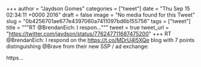 
+++
author = "Jaydson Gomes"
categories = ["tweet"]
date = "Thu Sep 15 02:34:11 +0000 2016"
draft = false
image = "No media found for this Tweet"
slug = "0b4256701ae677e4397060a7411097bd6b155756"
tags = ["tweet"]
title = """RT @BrendanEich: I respon..."""
tweet = true
tweet_url = "https://twitter.com/jaydson/status/776247711687475200"
+++
RT @BrendanEich: I respond on the https://t.co/MDrU4l5XQe blog with 7 points distinguishing @Brave from their new SSP / ad exchange:

https…

